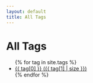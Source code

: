 ```yaml
---
layout: default
title: All Tags
---
```


<h1>All Tags</h1>

<ul class="tag-cloud">
{% for tag in site.tags %}
  <li>
    <a href="{{ '/tag/' | append: tag[0] | slugify | append: '.html' | relative_url }}">
      {{ tag[0] }} <span>({{ tag[1] | size }})</span>
    </a>
  </li>
{% endfor %}
</ul>